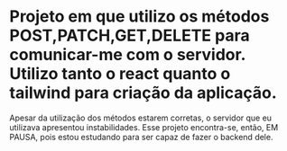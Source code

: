 # Projeto em que utilizo os métodos POST,PATCH,GET,DELETE   para comunicar-me com o servidor. Utilizo tanto o react quanto o tailwind para criação da aplicação. 
  Apesar da utilização dos métodos estarem corretas, o servidor que eu utilizava apresentou instabilidades. Esse projeto encontra-se, então, EM PAUSA, pois estou estudando
  para ser capaz de fazer o backend dele.



